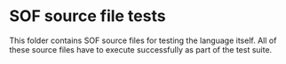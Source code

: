 # SOF source file tests

This folder contains SOF source files for testing the language itself. All of these source files have to execute successfully as part of the test suite.